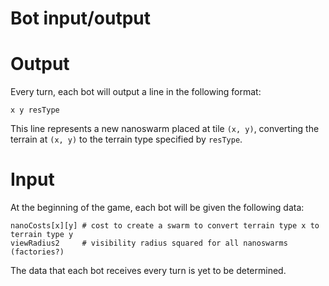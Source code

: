 # Bot input/output

# Output

Every turn, each bot will output a line in the following format:

    x y resType

This line represents a new nanoswarm placed at tile `(x, y)`, converting the terrain at `(x, y)` to the terrain type specified by `resType`.

# Input

At the beginning of the game, each bot will be given the following data:

    nanoCosts[x][y] # cost to create a swarm to convert terrain type x to terrain type y
    viewRadius2     # visibility radius squared for all nanoswarms (factories?)

The data that each bot receives every turn is yet to be determined.    